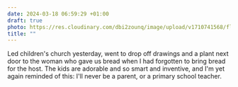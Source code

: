 ```yaml
---
date: 2024-03-18 06:59:29 +01:00
draft: true
photo: https://res.cloudinary.com/dbi2zounq/image/upload/v1710741568/fll7ggu9namtugcfb4wz.jpg
title: ""
---
```


Led children's church yesterday, went to drop off drawings and a plant next door to the woman who gave us bread when I had forgotten to bring bread for the host. The kids are adorable and so smart and inventive, and I'm yet again reminded of this: I'll never be a parent, or a primary school teacher.
